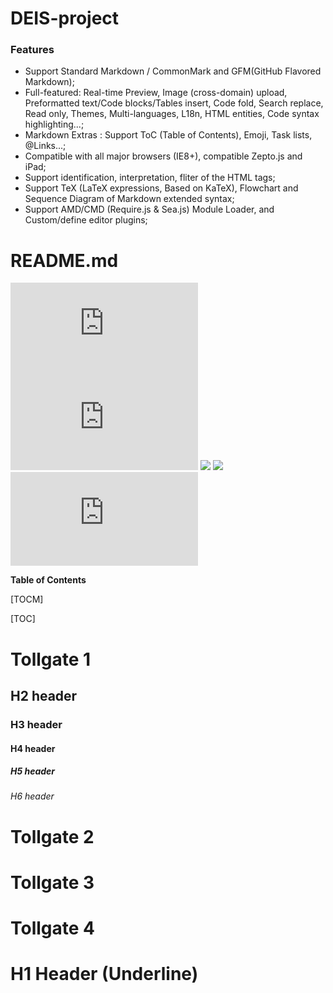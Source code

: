 # DEIS-project

### Features

- Support Standard Markdown / CommonMark and GFM(GitHub Flavored Markdown);
- Full-featured: Real-time Preview, Image (cross-domain) upload, Preformatted text/Code blocks/Tables insert, Code fold, Search replace, Read only, Themes, Multi-languages, L18n, HTML entities, Code syntax highlighting...;
- Markdown Extras : Support ToC (Table of Contents), Emoji, Task lists, @Links...;
- Compatible with all major browsers (IE8+), compatible Zepto.js and iPad;
- Support identification, interpretation, fliter of the HTML tags;
- Support TeX (LaTeX expressions, Based on KaTeX), Flowchart and Sequence Diagram of Markdown extended syntax;
- Support AMD/CMD (Require.js & Sea.js) Module Loader, and Custom/define editor plugins;

# README.md

![](https://img.shields.io/github/stars/DEIS-group-3/DEIS-project/README.md)
![](https://img.shields.io/github/forks/DEIS-group-3/DEIS-project/README.md)
![](https://img.shields.io/github/tag/DEIS-group-3/DEIS-project/README.md.svg)
![](https://img.shields.io/github/release/DEIS-group-3/DEIS-project/README.md.svg)
![](https://img.shields.io/github/issues/DEIS-group-3/DEIS-project/README.md)
<!--- ![](https://img.shields.io/bower/v/editor.md.svg) --->

**Table of Contents**

[TOCM]

[TOC]

# Tollgate 1
## H2 header
### H3 header
#### H4 header
##### H5 header
###### H6 header

# Tollgate 2

# Tollgate 3

# Tollgate 4

H1 Header (Underline)
=============
